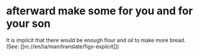 # afterward make some for you and for your son

It is implicit that there would be enough flour and oil to make more bread. (See: [[rc://en/ta/man/translate/figs-explicit]])

